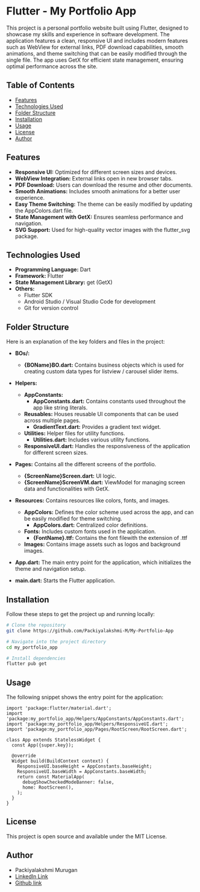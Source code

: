 # Flutter - My Portfolio App

This project is a personal portfolio website built using Flutter, designed to showcase my skills and experience in software development. The application features a clean, responsive UI and includes modern features such as WebView for external links, PDF download capabilities, smooth animations, and theme switching that can be easily modified through the single file. The app uses GetX for efficient state management, ensuring optimal performance across the site.

## Table of Contents

- [Features](#features)
- [Technologies Used](#technologies-used)
- [Folder Structure](#folder-structure)
- [Installation](#installation)
- [Usage](#usage)
- [License](#license)
- [Author](#author)

## Features

- **Responsive UI:** Optimized for different screen sizes and devices.
- **WebView Integration:** External links open in new browser tabs.
- **PDF Download:** Users can download the resume and other documents.
- **Smooth Animations:** Includes smooth animations for a better user experience.
- **Easy Theme Switching:** The theme can be easily modified by updating the AppColors.dart file.
- **State Management with GetX:** Ensures seamless performance and navigation.
- **SVG Support:** Used for high-quality vector images with the flutter_svg package.

## Technologies Used

- **Programming Language:** Dart
- **Framework:** Flutter
- **State Management Library:** get (GetX)
- **Others:**
  - Flutter SDK
  - Android Studio / Visual Studio Code for development
  - Git for version control

## Folder Structure

Here is an explanation of the key folders and files in the project:

- **BOs/:**

  - **{BOName}BO.dart:** Contains business objects which is used for creating custom data types for listview / carousel slider items.

- **Helpers:**

  - **AppConstants:**
    - **AppConstants.dart:** Contains constants used throughout the app like string literals.
  - **Reusables:** Houses reusable UI components that can be used across multiple pages.
    - **GradientText.dart:** Provides a gradient text widget.
  - **Utilities:** Helper files for utility functions.
    - **Utilities.dart:** Includes various utility functions.
  - **ResponsiveUI.dart:** Handles the responsiveness of the application for different screen sizes.

- **Pages:** Contains all the different screens of the portfolio.

  - **{ScreenName}Screen.dart:** UI logic.
  - **{ScreenName}ScreenVM.dart:** ViewModel for managing screen data and functionalities with GetX.

- **Resources:** Contains resources like colors, fonts, and images.

  - **AppColors:** Defines the color scheme used across the app, and can be easily modified for theme switching.
    - **AppColors.dart:** Centralized color definitions.
  - **Fonts:** Includes custom fonts used in the application.
    - **{FontName}.ttf:** Contains the font filewith the extension of .ttf
  - **Images:** Contains image assets such as logos and background images.

- **App.dart:** The main entry point for the application, which initializes the theme and navigation setup.

- **main.dart:** Starts the Flutter application.

## Installation

Follow these steps to get the project up and running locally:

```bash
# Clone the repository
git clone https://github.com/Packiyalakshmi-M/My-Portfolio-App

# Navigate into the project directory
cd my_portfolio_app

# Install dependencies
flutter pub get
```

## Usage

The following snippet shows the entry point for the application:

```
import 'package:flutter/material.dart';
import 'package:my_portfolio_app/Helpers/AppConstants/AppConstants.dart';
import 'package:my_portfolio_app/Helpers/ResponsiveUI.dart';
import 'package:my_portfolio_app/Pages/RootScreen/RootScreen.dart';

class App extends StatelessWidget {
  const App({super.key});

  @override
  Widget build(BuildContext context) {
    ResponsiveUI.baseHeight = AppConstants.baseHeight;
    ResponsiveUI.baseWidth = AppConstants.baseWidth;
    return const MaterialApp(
      debugShowCheckedModeBanner: false,
      home: RootScreen(),
    );
  }
}

```

## License

This project is open source and available under the MIT License.

## Author

- Packiyalakshmi Murugan
- [LinkedIn Link](https://www.linkedin.com/in/packiyalakshmi-m-7a9844210/)
- [Github link](https://github.com/Packiyalakshmi-M/)
